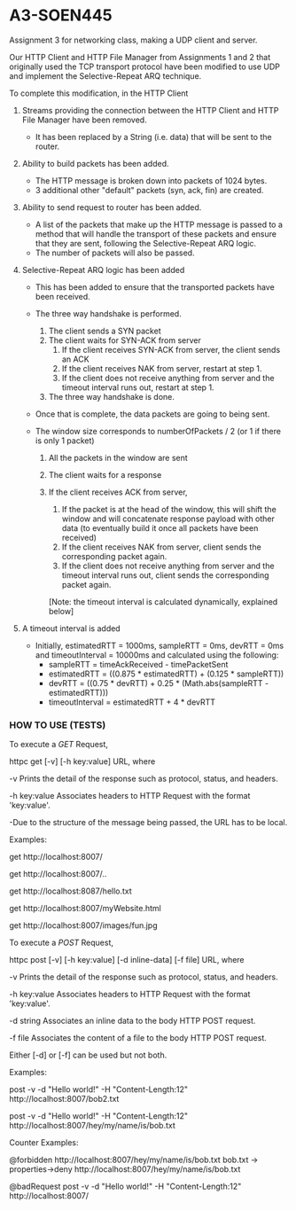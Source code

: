 # A3-SOEN445
Assignment 3 for networking class, making a UDP client and server.

Our HTTP Client and HTTP File Manager from Assignments 1 and 2 that originally used
the TCP transport protocol have been modified to use UDP and implement the Selective-Repeat
ARQ technique. 

To complete this modification, in the HTTP Client 
1. Streams providing the connection between the HTTP Client and HTTP File Manager have been removed. 
    - It has been replaced by a String (i.e. data) that will be sent to the router.
2. Ability to build packets has been added.
    - The HTTP message is broken down into packets of 1024 bytes. 
    - 3 additional other "default" packets (syn, ack, fin) are created.
3. Ability to send request to router has been added.
    - A list of the packets that make up the HTTP message is passed to a method that will handle the
    transport of these packets and ensure that they are sent, following the Selective-Repeat ARQ logic.
    - The number of packets will also be passed.  
4. Selective-Repeat ARQ logic has been added
    - This has been added to ensure that the transported packets have been received. 
    - The three way handshake is performed.
        1. The client sends a SYN packet
        2. The client waits for SYN-ACK from server
            1. If the client receives SYN-ACK from server, the client sends an ACK
            2. If the client receives NAK from server, restart at step 1. 
            3. If the client does not receive anything from server and the timeout interval runs out, restart at step 1.    
        3. The three way handshake is done.
        
    - Once that is complete, the data packets are going to being sent.
    - The window size corresponds to numberOfPackets / 2 (or 1 if there is only 1 packet)
        1. All the packets in the window are sent
        2. The client waits for a response
        3. If the client receives ACK from server,
            1. If the packet is at the head of the window, this will shift the window and will concatenate response payload with other data (to eventually build it once all packets have been received) 
            2. If the client receives NAK from server, client sends the corresponding packet again.
            3. If the client does not receive anything from server and the timeout interval runs out, client sends the corresponding packet again.
            
            [Note: the timeout interval is calculated dynamically, explained below]
           
5. A timeout interval is added
    - Initially, estimatedRTT = 1000ms, sampleRTT = 0ms, devRTT = 0ms and timeoutInterval = 10000ms
    and calculated using the following: 
        - sampleRTT = timeAckReceived - timePacketSent
        - estimatedRTT = ((0.875 * estimatedRTT) + (0.125 * sampleRTT))
        - devRTT = ((0.75 * devRTT) + 0.25 * (Math.abs(sampleRTT - estimatedRTT)))
        - timeoutInterval = estimatedRTT + 4 * devRTT


### HOW TO USE (TESTS)

To execute a *GET* Request, 

httpc get [-v] [-h key:value] URL, where

-v Prints the detail of the response such as protocol, status,
and headers.

-h key:value Associates headers to HTTP Request with the format
'key:value'.

-Due to the structure of the message being passed, the URL has to be local. 

Examples: 

get http://localhost:8007/

get http://localhost:8007/..

get http://localhost:8087/hello.txt

get http://localhost:8007/myWebsite.html

get http://localhost:8007/images/fun.jpg

To execute a *POST* Request, 

 httpc post [-v] [-h key:value] [-d inline-data] [-f file] URL, where
 
 -v Prints the detail of the response such as protocol, status,
 and headers.
 
 -h key:value Associates headers to HTTP Request with the format
 'key:value'.
 
 -d string Associates an inline data to the body HTTP POST request.
 
 -f file Associates the content of a file to the body HTTP POST
 request.
 
 Either [-d] or [-f] can be used but not both.

Examples:

post -v -d "Hello world!" -H "Content-Length:12" http://localhost:8007/bob2.txt

post -v -d "Hello world!" -H "Content-Length:12" http://localhost:8007/hey/my/name/is/bob.txt


Counter Examples: 

@forbidden
http://localhost:8007/hey/my/name/is/bob.txt
bob.txt -> properties->deny
http://localhost:8007/hey/my/name/is/bob.txt

@badRequest
post -v -d "Hello world!" -H "Content-Length:12" http://localhost:8007/